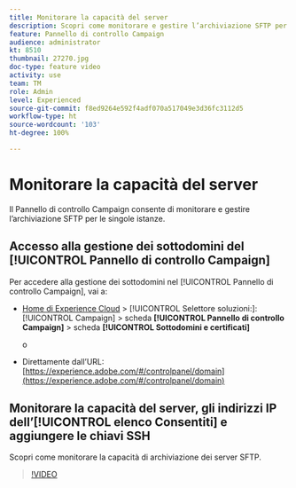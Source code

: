 ```yaml
---
title: Monitorare la capacità del server
description: Scopri come monitorare e gestire l’archiviazione SFTP per le singole istanze e aggiungere indirizzi IP all’elenco Consentiti.
feature: Pannello di controllo Campaign
audience: administrator
kt: 8510
thumbnail: 27270.jpg
doc-type: feature video
activity: use
team: TM
role: Admin
level: Experienced
source-git-commit: f8ed9264e592f4adf070a517049e3d36fc3112d5
workflow-type: ht
source-wordcount: '103'
ht-degree: 100%

---
```


# Monitorare la capacità del server

Il Pannello di controllo Campaign consente di monitorare e gestire l’archiviazione SFTP per le singole istanze.

## Accesso alla gestione dei sottodomini del [!UICONTROL Pannello di controllo Campaign]

Per accedere alla gestione dei sottodomini nel [!UICONTROL Pannello di controllo Campaign], vai a:

* [Home di Experience Cloud](https://experience.adobe.com/#/home) > [!UICONTROL Selettore soluzioni:]: [!UICONTROL Campaign] > scheda **[!UICONTROL Pannello di controllo Campaign]** > scheda **[!UICONTROL Sottodomini e certificati]**

   o
* Direttamente dall’URL: [https://experience.adobe.com/#/controlpanel/domain](https://experience.adobe.com/#/controlpanel/domain)

## Monitorare la capacità del server, gli indirizzi IP dell’[!UICONTROL elenco Consentiti] e aggiungere le chiavi SSH

Scopri come monitorare la capacità di archiviazione dei server SFTP.

>[!VIDEO](https://video.tv.adobe.com/v/27270?quality=12)
